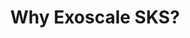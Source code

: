 ---
type: "module"
title: "Why Exoscale SKS?"
description: "Discover the benefits of using Exoscale's managed Kubernetes service (SKS) for your container orchestration needs. Learn how SKS simplifies deployment, scaling, and management of Kubernetes clusters while providing robust security and performance features."
banner: "images/exoscale-icon.svg"
weight: 6
tags: [kubernetes, sks, exoscale]
level: [introductory]
categories: [exoscale,kubernetes]
---